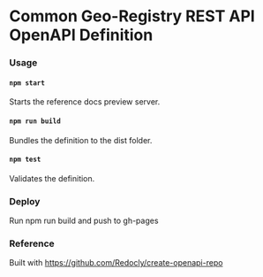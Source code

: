 # Common Geo-Registry REST API OpenAPI Definition

### Usage

#### `npm start`
Starts the reference docs preview server.

#### `npm run build`
Bundles the definition to the dist folder.

#### `npm test`
Validates the definition.


### Deploy
Run npm run build and push to gh-pages

### Reference
Built with https://github.com/Redocly/create-openapi-repo
